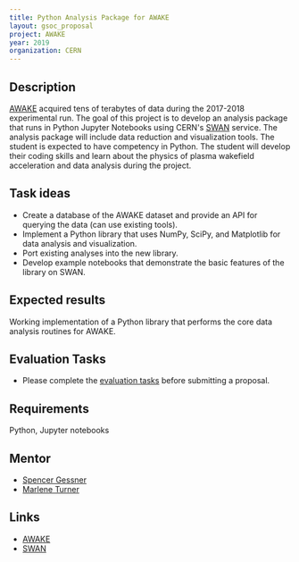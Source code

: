 ```yaml
---
title: Python Analysis Package for AWAKE
layout: gsoc_proposal
project: AWAKE
year: 2019
organization: CERN
---
```


## Description

[AWAKE](https://awake.web.cern.ch/) acquired tens of terabytes of data during
the 2017-2018 experimental run. The goal of this project is to develop an
analysis package that runs in Python Jupyter Notebooks using CERN's
[SWAN](https://swan.web.cern.ch/) service. The analysis package will include
data reduction and visualization tools. The student is expected to have
competency in Python. The student will develop their coding skills and learn
about the physics of plasma wakefield acceleration and data analysis during the
project.

## Task ideas

- Create a database of the AWAKE dataset and provide an API for querying the
  data (can use existing tools).
- Implement a Python library that uses NumPy, SciPy, and Matplotlib for data
  analysis and visualization.
- Port existing analyses into the new library.
- Develop example notebooks that demonstrate the basic features of the library
  on SWAN.

## Expected results

Working implementation of a Python library that performs the core data analysis
routines for AWAKE.

## Evaluation Tasks

- Please complete the [evaluation tasks](https://github.com/awakeExp/gsoc_eval)
  before submitting a proposal.

## Requirements

Python, Jupyter notebooks

## Mentor

- [Spencer Gessner](mailto:spencer.j.gessner@cern.ch)
- [Marlene Turner](mailto:marlene.turner@cern.ch)

## Links

- [AWAKE](https://awake.web.cern.ch/)
- [SWAN](https://swan.web.cern.ch/)
